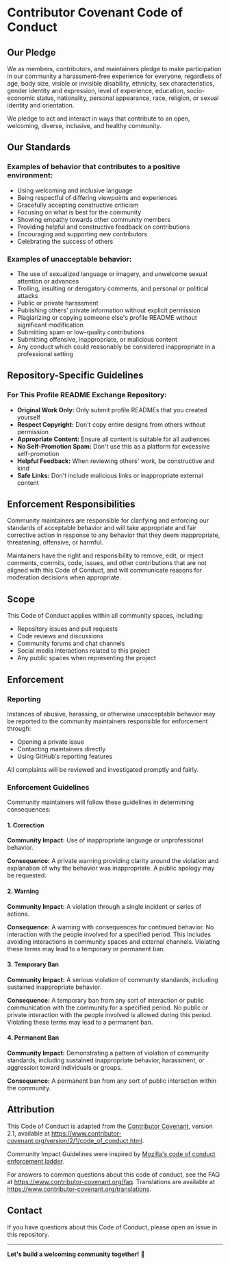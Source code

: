 # Contributor Covenant Code of Conduct

## Our Pledge

We as members, contributors, and maintainers pledge to make participation in our community a harassment-free experience for everyone, regardless of age, body size, visible or invisible disability, ethnicity, sex characteristics, gender identity and expression, level of experience, education, socio-economic status, nationality, personal appearance, race, religion, or sexual identity and orientation.

We pledge to act and interact in ways that contribute to an open, welcoming, diverse, inclusive, and healthy community.

## Our Standards

### Examples of behavior that contributes to a positive environment:

- Using welcoming and inclusive language
- Being respectful of differing viewpoints and experiences
- Gracefully accepting constructive criticism
- Focusing on what is best for the community
- Showing empathy towards other community members
- Providing helpful and constructive feedback on contributions
- Encouraging and supporting new contributors
- Celebrating the success of others

### Examples of unacceptable behavior:

- The use of sexualized language or imagery, and unwelcome sexual attention or advances
- Trolling, insulting or derogatory comments, and personal or political attacks
- Public or private harassment
- Publishing others' private information without explicit permission
- Plagiarizing or copying someone else's profile README without significant modification
- Submitting spam or low-quality contributions
- Submitting offensive, inappropriate, or malicious content
- Any conduct which could reasonably be considered inappropriate in a professional setting

## Repository-Specific Guidelines

### For This Profile README Exchange Repository:

- **Original Work Only:** Only submit profile READMEs that you created yourself
- **Respect Copyright:** Don't copy entire designs from others without permission
- **Appropriate Content:** Ensure all content is suitable for all audiences
- **No Self-Promotion Spam:** Don't use this as a platform for excessive self-promotion
- **Helpful Feedback:** When reviewing others' work, be constructive and kind
- **Safe Links:** Don't include malicious links or inappropriate external content

## Enforcement Responsibilities

Community maintainers are responsible for clarifying and enforcing our standards of acceptable behavior and will take appropriate and fair corrective action in response to any behavior that they deem inappropriate, threatening, offensive, or harmful.

Maintainers have the right and responsibility to remove, edit, or reject comments, commits, code, issues, and other contributions that are not aligned with this Code of Conduct, and will communicate reasons for moderation decisions when appropriate.

## Scope

This Code of Conduct applies within all community spaces, including:
- Repository issues and pull requests
- Code reviews and discussions
- Community forums and chat channels
- Social media interactions related to this project
- Any public spaces when representing the project

## Enforcement

### Reporting

Instances of abusive, harassing, or otherwise unacceptable behavior may be reported to the community maintainers responsible for enforcement through:
- Opening a private issue
- Contacting maintainers directly
- Using GitHub's reporting features

All complaints will be reviewed and investigated promptly and fairly.

### Enforcement Guidelines

Community maintainers will follow these guidelines in determining consequences:

#### 1. Correction
**Community Impact:** Use of inappropriate language or unprofessional behavior.

**Consequence:** A private warning providing clarity around the violation and explanation of why the behavior was inappropriate. A public apology may be requested.

#### 2. Warning
**Community Impact:** A violation through a single incident or series of actions.

**Consequence:** A warning with consequences for continued behavior. No interaction with the people involved for a specified period. This includes avoiding interactions in community spaces and external channels. Violating these terms may lead to a temporary or permanent ban.

#### 3. Temporary Ban
**Community Impact:** A serious violation of community standards, including sustained inappropriate behavior.

**Consequence:** A temporary ban from any sort of interaction or public communication with the community for a specified period. No public or private interaction with the people involved is allowed during this period. Violating these terms may lead to a permanent ban.

#### 4. Permanent Ban
**Community Impact:** Demonstrating a pattern of violation of community standards, including sustained inappropriate behavior, harassment, or aggression toward individuals or groups.

**Consequence:** A permanent ban from any sort of public interaction within the community.

## Attribution

This Code of Conduct is adapted from the [Contributor Covenant](https://www.contributor-covenant.org), version 2.1, available at https://www.contributor-covenant.org/version/2/1/code_of_conduct.html.

Community Impact Guidelines were inspired by [Mozilla's code of conduct enforcement ladder](https://github.com/mozilla/diversity).

For answers to common questions about this code of conduct, see the FAQ at https://www.contributor-covenant.org/faq. Translations are available at https://www.contributor-covenant.org/translations.

## Contact

If you have questions about this Code of Conduct, please open an issue in this repository.

---

**Let's build a welcoming community together!** 🌟

